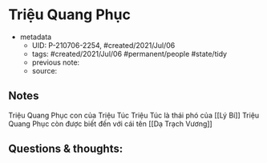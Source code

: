 ---
---

# Triệu Quang Phục

- metadata
	- UID: P-210706-2254, #created/2021/Jul/06
	- tags: #created/2021/Jul/06 #permanent/people #state/tidy  
	- previous note: 
	- source: 

## Notes
Triệu Quang Phục con của Triệu Túc
Triệu Túc là thái phó của [[Lý Bí]]
Triệu Quang Phục còn được biết đến với cái tên [[Dạ Trạch Vương]]

## Questions & thoughts:

